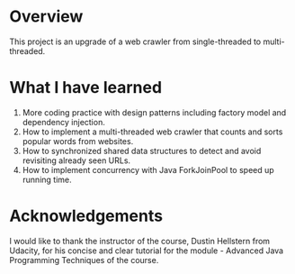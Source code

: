 # Overview
This project is an upgrade of a web crawler from single-threaded to multi-threaded.

# What I have learned
1. More coding practice with design patterns including factory model and dependency injection.
2. How to implement a multi-threaded web crawler that counts and sorts popular words from websites.
3. How to synchronized shared data structures to detect and avoid revisiting already seen URLs.
4. How to implement concurrency with Java ForkJoinPool to speed up running time.

# Acknowledgements
I would like to thank the instructor of the course, Dustin Hellstern from Udacity, for his concise and clear tutorial for the module - Advanced Java Programming Techniques of the course.
